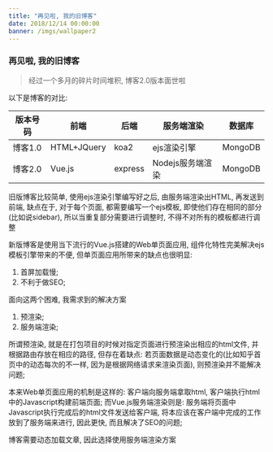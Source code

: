 ```yaml
---
title: "再见啦, 我的旧博客"
date: 2018/12/14 00:00:00
banner: /imgs/wallpaper2
---
```




### 再见啦, 我的旧博客

>经过一个多月的碎片时间堆积, 博客2.0版本面世啦

以下是博客的对比:

|版本号码|前端|后端|服务端渲染|数据库|
|-------|---|----|--------|-----|
|博客1.0|HTML+JQuery|koa2|ejs渲染引擎|MongoDB|
|博客2.0|Vue.js|express|Nodejs服务端渲染|MongoDB|

旧版博客比较简单, 使用ejs渲染引擎编写好之后, 由服务端渲染出HTML, 再发送到前端, 缺点在于, 对于每个页面, 都需要编写一个ejs模板, 即使他们存在相同的部分(比如说sidebar), 所以当重复部分需要进行调整时, 不得不对所有的模板都进行调整

新版博客是使用当下流行的Vue.js搭建的Web单页面应用, 组件化特性完美解决ejs模板引擎带来的不便, 但单页面应用所带来的缺点也很明显:

1. 首屏加载慢;
2. 不利于做SEO;

面向这两个困难, 我需求到的解决方案

1. 预渲染;
2. 服务端渲染;

所谓预渲染, 就是在打包项目的时候对指定页面进行预渲染出相应的html文件, 并根据路由存放在相应的路径, 但存在着缺点: 若页面数据是动态变化的(比如知乎首页中的动态每次的不一样, 因为是根据网络请求来渲染页面), 则预渲染并不能解决问题;

本来Web单页面应用的机制是这样的: 客户端向服务端拿取html, 客户端执行html中的Javascript构建前端页面; 而Vue.js服务端渲染则是: 服务端将页面中Javascript执行完成后的html文件发送给客户端, 将本应该在客户端中完成的工作放到了服务端来进行, 因此更快, 而且解决了SEO的问题;

博客需要动态加载文章, 因此选择使用服务端渲染方案

